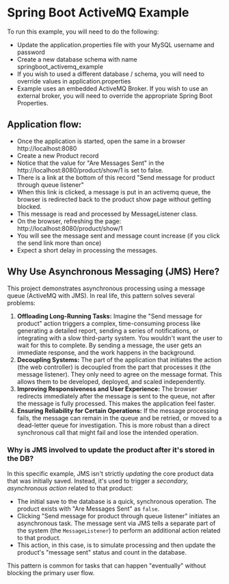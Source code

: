 

# Spring Boot ActiveMQ Example

To run this example, you will need to do the following:

*   Update the application.properties file with your MySQL username and password
*   Create a new database schema with name springboot_activemq_example
*   If you wish to used a different database / schema, you will need to override values in application.properties
*   Example uses an embedded ActiveMQ Broker. If you wish to use an external broker, you will need to override the appropriate Spring Boot Properties.

## Application flow:

*   Once the application is started, open the same in a browser http://localhost:8080
*   Create a new Product record
*   Notice that the value for "Are Messages Sent" in the http://localhost:8080/product/show/1 is set to false.
*   There is a link at the bottom of this record "Send message for product through queue listener"
*   When this link is clicked, a message is put in an activemq queue, the browser is redirected back to the product show page without getting blocked.
*   This message is read and processed by MessageListener class.
*   On the browser, refreshing the page: http://localhost:8080/product/show/1
*   You will see the message sent and message count increase (if you click the send link more than once)
*   Expect a short delay in processing the messages.

## Why Use Asynchronous Messaging (JMS) Here?

This project demonstrates asynchronous processing using a message queue (ActiveMQ with JMS). In real life, this pattern solves several problems:

1.  **Offloading Long-Running Tasks:** Imagine the "Send message for product" action triggers a complex, time-consuming process like generating a detailed report, sending a series of notifications, or integrating with a slow third-party system. You wouldn't want the user to wait for this to complete. By sending a message, the user gets an immediate response, and the work happens in the background.
2.  **Decoupling Systems:** The part of the application that initiates the action (the web controller) is decoupled from the part that processes it (the message listener). They only need to agree on the message format. This allows them to be developed, deployed, and scaled independently.
3.  **Improving Responsiveness and User Experience:** The browser redirects immediately after the message is sent to the queue, not after the message is fully processed. This makes the application feel faster.
4.  **Ensuring Reliability for Certain Operations:** If the message processing fails, the message can remain in the queue and be retried, or moved to a dead-letter queue for investigation. This is more robust than a direct synchronous call that might fail and lose the intended operation.

### Why is JMS involved to update the product after it's stored in the DB?

In this specific example, JMS isn't strictly *updating* the core product data that was initially saved. Instead, it's used to trigger a *secondary, asynchronous action* related to that product:

*   The initial save to the database is a quick, synchronous operation. The product exists with "Are Messages Sent" as `false`.
*   Clicking "Send message for product through queue listener" initiates an asynchronous task. The message sent via JMS tells a separate part of the system (the `MessageListener`) to perform an additional action related to that product.
*   This action, in this case, is to simulate processing and then update the product's "message sent" status and count in the database.

This pattern is common for tasks that can happen "eventually" without blocking the primary user flow.
